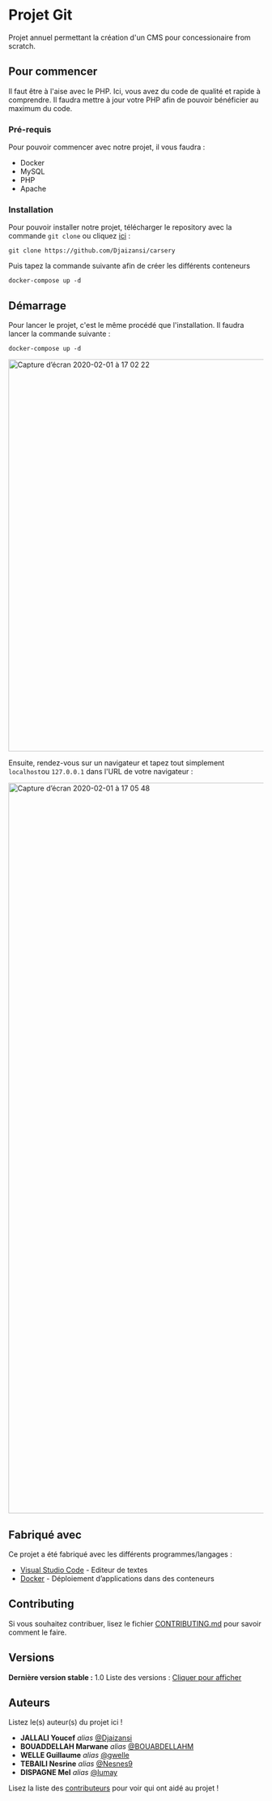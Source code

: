 # Projet Git

Projet annuel permettant la création d'un CMS pour concessionaire from scratch.

## Pour commencer

Il faut être à l'aise avec le PHP. Ici, vous avez du code de qualité et rapide à comprendre.
Il faudra mettre à jour votre PHP afin de pouvoir bénéficier au maximum du code.

### Pré-requis

Pour pouvoir commencer avec notre projet, il vous faudra : 

- Docker
- MySQL
- PHP
- Apache

### Installation

Pour pouvoir installer notre projet, télécharger le repository avec la commande ``git clone`` ou cliquez [ici](https://github.com/Djaizansi/carsery/archive/master.zip) :

```git
git clone https://github.com/Djaizansi/carsery
```
Puis tapez la commande suivante afin de créer les différents conteneurs

```docker
docker-compose up -d
```

## Démarrage

Pour lancer le projet, c'est le même procédé que l'installation.
Il faudra lancer la commande suivante : 

```docker
docker-compose up -d
```
<img width="773" alt="Capture d’écran 2020-02-01 à 17 02 22" src="https://user-images.githubusercontent.com/52085560/73595109-ee6ced80-4514-11ea-96fa-2ca7bd52f300.png">

Ensuite, rendez-vous sur un navigateur et tapez tout simplement ``localhost``ou ``127.0.0.1`` dans l'URL de votre navigateur :

<img width="1440" alt="Capture d’écran 2020-02-01 à 17 05 48" src="https://user-images.githubusercontent.com/52085560/73595128-1f4d2280-4515-11ea-85f2-2a37ab5192e5.png">

## Fabriqué avec

Ce projet a été fabriqué avec les différents programmes/langages : 

* [Visual Studio Code](https://code.visualstudio.com) - Editeur de textes
* [Docker](https://docs.docker.com/docker-for-mac/install/) - Déploiement d’applications dans des conteneurs

## Contributing

Si vous souhaitez contribuer, lisez le fichier [CONTRIBUTING.md](https://github.com/Djaizansi/git_projet/blob/master/CONTRIBUTING.md) pour savoir comment le faire.

## Versions
**Dernière version stable :** 1.0
Liste des versions : [Cliquer pour afficher](https://github.com/Djaizansi/git_projet/tags)

## Auteurs
Listez le(s) auteur(s) du projet ici !
* **JALLALI Youcef** _alias_ [@Djaizansi](https://github.com/Djaizansi)
* **BOUADDELLAH Marwane** _alias_ [@BOUABDELLAHM](https://github.com/BOUABDELLAHM)
* **WELLE Guillaume** _alias_ [@gwelle](https://github.com/gwelle)
* **TEBAILI Nesrine** _alias_ [@Nesnes9](https://github.com/Nesnes9)
* **DISPAGNE Mel** _alias_ [@lumay](https://github.com/lumay)

Lisez la liste des [contributeurs](https://github.com/Djaizansi/git_projet/blob/master/CONTRIBUTORS.md) pour voir qui ont aidé au projet !
